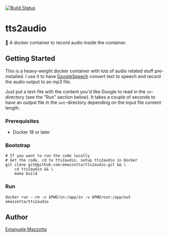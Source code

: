 [![Build Status](https://travis-ci.org/emazzotta/tts2audio.svg?branch=master)](https://travis-ci.org/emazzotta/tts2audio)

# tts2audio

🐳 A docker container to record audio inside the container.

## Getting Started

This is a heavy-weight docker container with lots of audio related stuff pre-installed.
I use it to have [GoogleSpeech](https://github.com/desbma/GoogleSpeech) convert text to speech and record the audio output to an mp3 file.

Just put a text-file with the content you'd like Google to read in the `in`-directory (see the "Run" section below).
It takes a couple of seconds to have an output file in the `out`-directory depending on the input file content length.

### Prerequisites

* Docker 18 or later

### Bootstrap

```
# If you want to run the code locally
# Get the code, cd to tts2audio, setup tts2audio in Docker
git clone git@github.com:emazzotta/tts2audio.git && \
    cd tts2audio && \
    make build
```

### Run

```
docker run --rm -v $PWD/in:/app/in -v $PWD/out:/app/out emazzotta/tts2audio
```

## Author

[Emanuele Mazzotta](mailto:hello@mazzotta.me)
